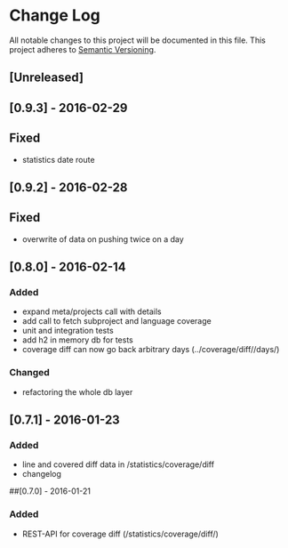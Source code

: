 # Change Log
All notable changes to this project will be documented in this file.
This project adheres to [Semantic Versioning](http://semver.org/).

## [Unreleased]

## [0.9.3] - 2016-02-29
## Fixed
- statistics date route

## [0.9.2] - 2016-02-28
## Fixed
- overwrite of data on pushing twice on a day

## [0.8.0] - 2016-02-14
### Added
- expand meta/projects call with details
- add call to fetch subproject and language coverage
- unit and integration tests
- add h2 in memory db for tests
- coverage diff can now go back arbitrary days (../coverage/diff/<project-name>/days/<day-to-go-back>)
### Changed
- refactoring the whole db layer

## [0.7.1] - 2016-01-23
### Added
- line and covered diff data in /statistics/coverage/diff
- changelog

##[0.7.0] - 2016-01-21
### Added
- REST-API for coverage diff (/statistics/coverage/diff/<project-name>)
